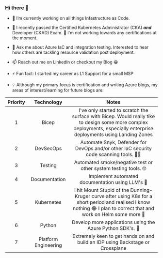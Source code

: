 ### Hi there 👋

- 🔭 I’m currently working on all things Infastructure as Code. 

- 📖 I recently passed the Certified Kubernetes Administrator (CKA) ***and*** Developer (CKAD) Exam. 🥳 I'm not working towards any certifications at the moment.

- 💬 Ask me about Azure IaC and integration testing. Interested to hear how others are tackling resource validation post deployment.

- 📫 Reach out me on LinkedIn or checkout my Blog 😁

- ⚡ Fun fact: I started my career as L1 Support for a small MSP

- 💡 Although my primary focus is certification and writing Azure blogs, my areas of interest/learning for future blogs are:

| Priority      | Technology    | Notes  |
|:-------------:|:-------------:|:-----:|
| 1             | Bicep         | I've only started to scratch the surface with Bicep. Would really tike to design some more complex deployments, especially enterprise deployments using Landing Zones |
| 2             | DevSecOps     | Automate Snyk, Defender for DevOps and/or other IaC security code scanning tools. 👮‍♀️ |
| 3             | Testing       | Automated smoke/negative test or other system testing tools. 🤓 |
| 4             | Documentation | Implement automated documentation using LLM's 🤔 |
| 5             | Kubernetes    | I hit Mount Stupid of the Dunning-Kruger curve after using K8s for a short period and realised I know nothing 😂 I plan to correct that and work on Helm some more 🚀 |
| 6             | Python        | Develop more applications using the Azure Python SDK's. 🐍 |
| 7             | Platform Engineering | Extremely keen to get hands on and build an IDP using Backstage or Crossplane |


<!--
**broberts23/broberts23** is a ✨ _special_ ✨ repository because its `README.md` (this file) appears on your GitHub profile.

Here are some ideas to get you started:

- 🔭 I’m currently working on ...
- 🌱 I’m currently learning ...
- 👯 I’m looking to collaborate on ...
- 🤔 I’m looking for help with ...
- 💬 Ask me about ...
- 📫 How to reach me: ...
- 😄 Pronouns: ...
- ⚡ Fun fact: ...
-->
